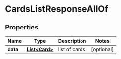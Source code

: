 

# CardsListResponseAllOf


## Properties

| Name | Type | Description | Notes |
|------------ | ------------- | ------------- | -------------|
|**data** | [**List&lt;Card&gt;**](Card.md) | list of cards |  [optional] |



